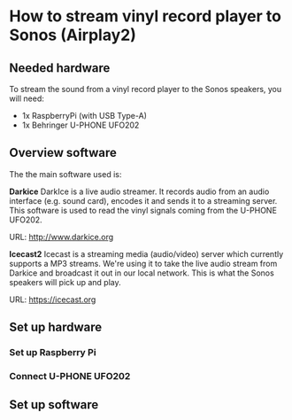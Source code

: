 # How to stream vinyl record player to Sonos (Airplay2)

## Needed hardware
To stream the sound from a vinyl record player to the Sonos speakers, you will need:

* 1x RaspberryPi (with USB Type-A)
* 1x Behringer U-PHONE UFO202

## Overview software
The the main software used is:

**Darkice**
DarkIce is a live audio streamer. It records audio from an audio interface (e.g. sound card), 
encodes it and sends it to a streaming server. This software is used to read the vinyl signals 
coming from the U-PHONE UFO202.

URL: http://www.darkice.org

**Icecast2**
Icecast is a streaming media (audio/video) server which currently supports a MP3 streams. We're 
using it to take the live audio stream from Darkice and broadcast it out in our local network. 
This is what the Sonos speakers will pick up and play.

URL: https://icecast.org

## Set up hardware

### Set up Raspberry Pi

### Connect U-PHONE UFO202

## Set up software


